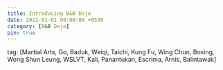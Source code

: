 ```yaml
---
title: Introducing B&B Dojo
date: 2022-01-01 00:00:00 +0530
category: [B&B Dojo]
pin: true
---
```


tag: [Martial Arts, Go, Baduk, Weiqi, Taichi, Kung Fu, Wing Chun, Boxing, Wong Shun Leung, WSLVT, Kali, Panantukan, Escrima, Arnis, Balintawak]